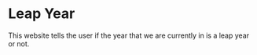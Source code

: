 # Leap Year
This website tells the user if the year that we are currently in is a leap year or not.
